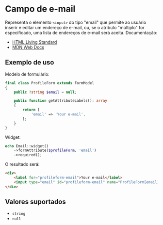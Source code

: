 # Campo de e-mail

Representa o elemento `<input>` do tipo "email" que permite ao usuário inserir e editar um endereço de e-mail, ou, se o 
atributo "múltiplo" for especificado, uma lista de endereços de e-mail será aceita. Documentação:

- [HTML Living Standard](https://html.spec.whatwg.org/multipage/input.html#email-state-(type=email))
- [MDN Web Docs](https://developer.mozilla.org/docs/Web/HTML/Element/input/email)

## Exemplo de uso

Modelo de formulário:

```php
final class ProfileForm extends FormModel
{
    public ?string $email = null;

    public function getAttributeLabels(): array
    {
        return [
            'email' => 'Your e-mail',
        ];
    }
}
```

Widget:

```php
echo Email::widget()
    ->formAttribute($profileForm, 'email')
    ->required();
```

O resultado será:

```html
<div>
    <label for="profileform-email">Your e-mail</label>
    <input type="email" id="profileform-email" name="ProfileForm[email]" required>
</div>
```

## Valores suportados

- `string`
- `null`